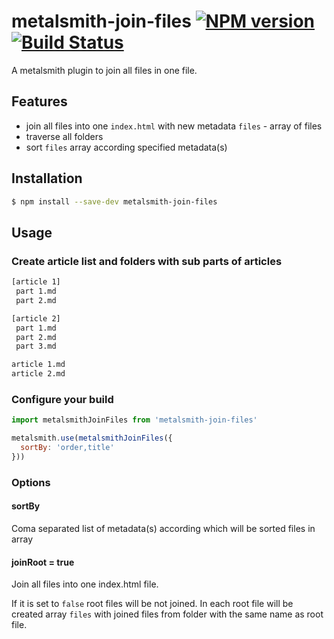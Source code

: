 # metalsmith-join-files [![NPM version][npm-image]][npm-url] [![Build Status][travis-image]][travis-url]
A metalsmith plugin to join all files in one file.

## Features

- join all files into one `index.html` with new metadata `files` - array of files  
- traverse all folders
- sort `files` array according specified metadata(s)

## Installation

```bash
$ npm install --save-dev metalsmith-join-files
```

## Usage

### Create article list and folders with sub parts of articles

```bash
[article 1]
 part 1.md
 part 2.md

[article 2]
 part 1.md
 part 2.md
 part 3.md

article 1.md
article 2.md
```

### Configure your build

```javascript
import metalsmithJoinFiles from 'metalsmith-join-files'

metalsmith.use(metalsmithJoinFiles({
  sortBy: 'order,title'
}))
```

### Options
#### sortBy
Coma separated list of metadata(s) according which will be sorted files in array

#### joinRoot = true
Join all files into one index.html file.

If it is set to `false` root files will be not joined. In each root file will be created array `files` with joined files from folder with the same name as root file.


[npm-image]: https://badge.fury.io/js/metalsmith-join-files.svg
[npm-url]: https://npmjs.org/package/metalsmith-join-files
[travis-image]: https://travis-ci.org/Worklio/metalsmith-join-files.svg?branch=master
[travis-url]: https://travis-ci.org/Worklio/metalsmith-join-files

